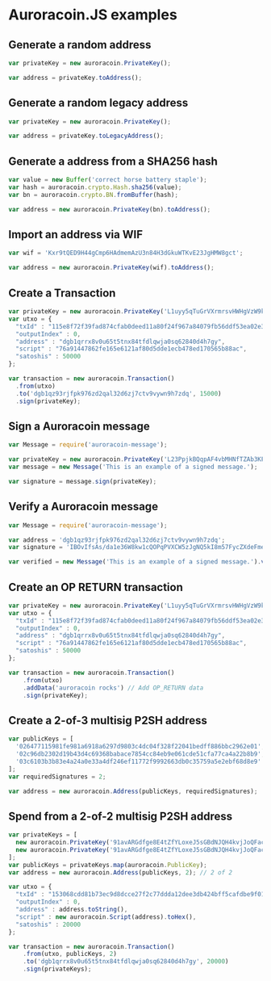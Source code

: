 # Auroracoin.JS examples

## Generate a random address
```javascript
var privateKey = new auroracoin.PrivateKey();

var address = privateKey.toAddress();
```

## Generate a random legacy address
```javascript
var privateKey = new auroracoin.PrivateKey();

var address = privateKey.toLegacyAddress();
```

## Generate a address from a SHA256 hash
```javascript
var value = new Buffer('correct horse battery staple');
var hash = auroracoin.crypto.Hash.sha256(value);
var bn = auroracoin.crypto.BN.fromBuffer(hash);

var address = new auroracoin.PrivateKey(bn).toAddress();
```

## Import an address via WIF
```javascript
var wif = 'Kxr9tQED9H44gCmp6HAdmemAzU3n84H3dGkuWTKvE23JgHMW8gct';

var address = new auroracoin.PrivateKey(wif).toAddress();
```

## Create a Transaction
```javascript
var privateKey = new auroracoin.PrivateKey('L1uyy5qTuGrVXrmrsvHWHgVzW9kKdrp27wBC7Vs6nZDTF2BRUVwy');
var utxo = {
  "txId" : "115e8f72f39fad874cfab0deed11a80f24f967a84079fb56ddf53ea02e308986",
  "outputIndex" : 0,
  "address" : "dgb1qrrx8v0u65t5tnx84tfdlqwja0sq62840d4h7gy",
  "script" : "76a91447862fe165e6121af80d5dde1ecb478ed170565b88ac",
  "satoshis" : 50000
};

var transaction = new auroracoin.Transaction()
  .from(utxo)
  .to('dgb1qz93rjfpk976zd2qal32d6zj7ctv9vywn9h7zdq', 15000)
  .sign(privateKey);
```

## Sign a Auroracoin message
```javascript
var Message = require('auroracoin-message');

var privateKey = new auroracoin.PrivateKey('L23PpjkBQqpAF4vbMHNfTZAb3KFPBSawQ7KinFTzz7dxq6TZX8UA');
var message = new Message('This is an example of a signed message.');

var signature = message.sign(privateKey);
```

## Verify a Auroracoin message
```javascript
var Message = require('auroracoin-message');

var address = 'dgb1qz93rjfpk976zd2qal32d6zj7ctv9vywn9h7zdq';
var signature = 'IBOvIfsAs/da1e36W8kw1cQOPqPVXCW5zJgNQ5kI8m57FycZXdeFmeyoIqJSREzE4W7vfDmdmPk0HokuJPvgPPE=';

var verified = new Message('This is an example of a signed message.').verify(address, signature);
 ```

## Create an OP RETURN transaction
```javascript
var privateKey = new auroracoin.PrivateKey('L1uyy5qTuGrVXrmrsvHWHgVzW9kKdrp27wBC7Vs6nZDTF2BRUVwy');
var utxo = {
  "txId" : "115e8f72f39fad874cfab0deed11a80f24f967a84079fb56ddf53ea02e308986",
  "outputIndex" : 0,
  "address" : "dgb1qrrx8v0u65t5tnx84tfdlqwja0sq62840d4h7gy",
  "script" : "76a91447862fe165e6121af80d5dde1ecb478ed170565b88ac",
  "satoshis" : 50000
};

var transaction = new auroracoin.Transaction()
    .from(utxo)
    .addData('auroracoin rocks') // Add OP_RETURN data
    .sign(privateKey);
```

## Create a 2-of-3 multisig P2SH address
```javascript
var publicKeys = [
  '026477115981fe981a6918a6297d9803c4dc04f328f22041bedff886bbc2962e01',
  '02c96db2302d19b43d4c69368babace7854cc84eb9e061cde51cfa77ca4a22b8b9',
  '03c6103b3b83e4a24a0e33a4df246ef11772f9992663db0c35759a5e2ebf68d8e9'
];
var requiredSignatures = 2;

var address = new auroracoin.Address(publicKeys, requiredSignatures);
```

## Spend from a 2-of-2 multisig P2SH address
```javascript
var privateKeys = [
  new auroracoin.PrivateKey('91avARGdfge8E4tZfYLoxeJ5sGBdNJQH4kvjJoQFacbgwmaKkrx'),
  new auroracoin.PrivateKey('91avARGdfge8E4tZfYLoxeJ5sGBdNJQH4kvjJoQFacbgww7vXtT')
];
var publicKeys = privateKeys.map(auroracoin.PublicKey);
var address = new auroracoin.Address(publicKeys, 2); // 2 of 2

var utxo = {
  "txId" : "153068cdd81b73ec9d8dcce27f2c77ddda12dee3db424bff5cafdbe9f01c1756",
  "outputIndex" : 0,
  "address" : address.toString(),
  "script" : new auroracoin.Script(address).toHex(),
  "satoshis" : 20000
};

var transaction = new auroracoin.Transaction()
    .from(utxo, publicKeys, 2)
    .to('dgb1qrrx8v0u65t5tnx84tfdlqwja0sq62840d4h7gy', 20000)
    .sign(privateKeys);
```
